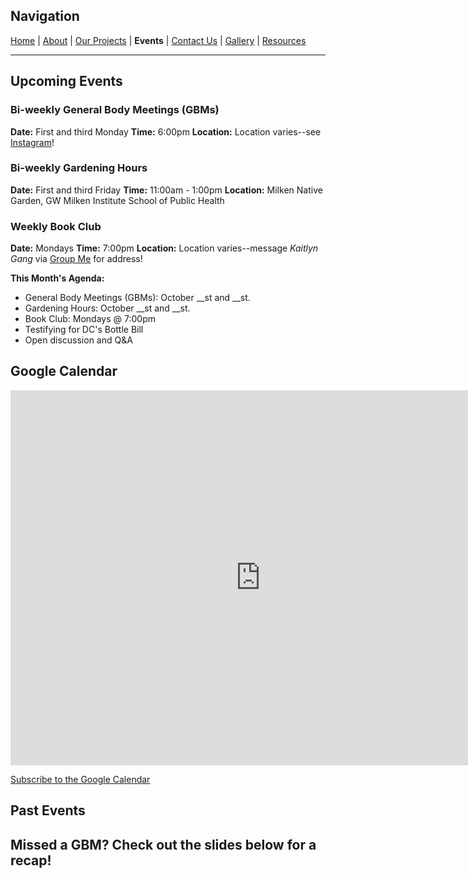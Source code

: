 ## Navigation
[Home](index.md) | [About](about.md) | [Our Projects](projects.md) | **Events** | [Contact Us](contact.md) | [Gallery](gallery.md) | [Resources](resources.md)

---

## Upcoming Events

### Bi-weekly General Body Meetings (GBMs)
**Date:** First and third Monday
**Time:** 6:00pm 
**Location:** Location varies--see [Instagram](https://www.instagram.com/gw_ejan/)!

### Bi-weekly Gardening Hours
**Date:** First and third Friday
**Time:** 11:00am - 1:00pm
**Location:** Milken Native Garden, GW Milken Institute School of Public Health

### Weekly Book Club
**Date:** Mondays
**Time:** 7:00pm 
**Location:** Location varies--message *Kaitlyn Gang* via [Group Me]() for address!

**This Month's Agenda:**
- General Body Meetings (GBMs): October __st and __st.
- Gardening Hours: October __st and __st.
- Book Club: Mondays @ 7:00pm
- Testifying for DC's Bottle Bill
- Open discussion and Q&A

## Google Calendar
<iframe src="https://calendar.google.com/calendar/embed?src=gwu.ejan%40gmail.com&ctz=America%2FNew_York" style="border: 0" width="800" height="600" frameborder="0" scrolling="no"></iframe>

[Subscribe to the Google Calendar](https://calendar.google.com/calendar/embed?src=gwu.ejan%40gmail.com&ctz=America%2FNew_York)

## Past Events
Missed a GBM? Check out the slides below for a recap!
- 